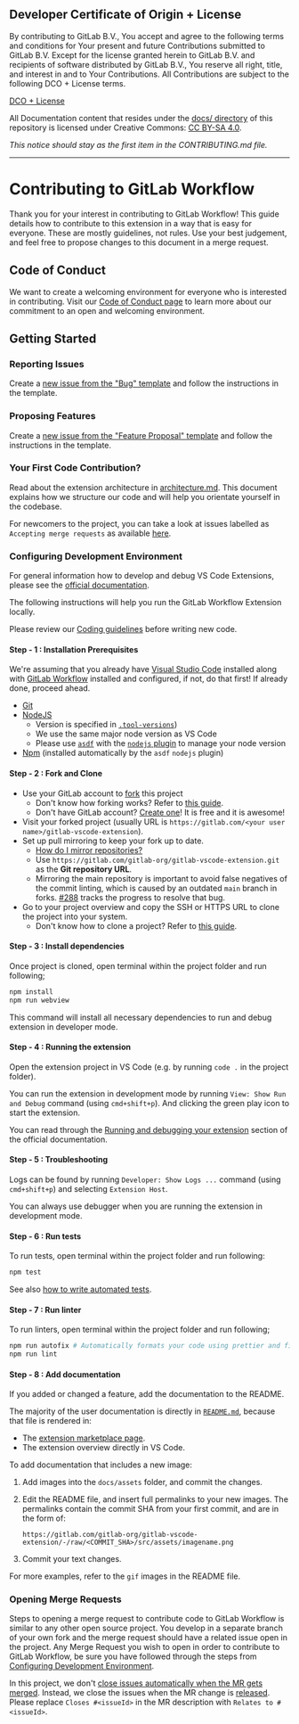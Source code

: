## Developer Certificate of Origin + License

By contributing to GitLab B.V., You accept and agree to the following terms and
conditions for Your present and future Contributions submitted to GitLab B.V.
Except for the license granted herein to GitLab B.V. and recipients of software
distributed by GitLab B.V., You reserve all right, title, and interest in and to
Your Contributions. All Contributions are subject to the following DCO + License
terms.

[DCO + License](https://gitlab.com/gitlab-org/dco/blob/master/README.md)

All Documentation content that resides under the [docs/ directory](/docs) of this
repository is licensed under Creative Commons:
[CC BY-SA 4.0](https://creativecommons.org/licenses/by-sa/4.0/).

_This notice should stay as the first item in the CONTRIBUTING.md file._

---

# Contributing to GitLab Workflow

Thank you for your interest in contributing to GitLab Workflow! This guide details how to contribute
to this extension in a way that is easy for everyone. These are mostly guidelines, not rules.
Use your best judgement, and feel free to propose changes to this document in a merge request.

## Code of Conduct

We want to create a welcoming environment for everyone who is interested in contributing. Visit our [Code of Conduct page](https://about.gitlab.com/community/contribute/code-of-conduct/) to learn more about our commitment to an open and welcoming environment.

## Getting Started

### Reporting Issues

Create a [new issue from the "Bug" template](https://gitlab.com/gitlab-org/gitlab-vscode-extension/-/issues/new?issuable_template=Bug) and follow the instructions in the template.

### Proposing Features

Create a [new issue from the "Feature Proposal" template](https://gitlab.com/gitlab-org/gitlab-vscode-extension/-/issues/new?issuable_template=Feature%20Proposal) and follow the instructions in the template.

### Your First Code Contribution?

Read about the extension architecture in [architecture.md](docs/developer/architecture.md). This document explains how we structure our code and will help you orientate yourself in the codebase.

For newcomers to the project, you can take a look at issues labelled as `Accepting merge requests`
as available [here](https://gitlab.com/gitlab-org/gitlab-vscode-extension/-/issues?label_name[]=Accepting%20merge%20requests).

### Configuring Development Environment

For general information how to develop and debug VS Code Extensions, please see the [official documentation](https://code.visualstudio.com/api).

The following instructions will help you run the GitLab Workflow Extension locally.

Please review our [Coding guidelines](docs/developer/coding-guidelines.md) before writing new code.

#### Step - 1 : Installation Prerequisites

We're assuming that you already have [Visual Studio Code](https://code.visualstudio.com/) installed along
with [GitLab Workflow](https://marketplace.visualstudio.com/items?itemName=GitLab.gitlab-workflow) installed
and configured, if not, do that first! If already done, proceed ahead.

- [Git](https://git-scm.com/)
- [NodeJS](https://nodejs.org/en/)
  - Version is specified in [`.tool-versions`](.tool-versions))
  - We use the same major node version as VS Code
  - Please use [`asdf`](https://asdf-vm.com/#/) with the [`nodejs` plugin](https://github.com/asdf-vm/asdf-nodejs) to manage your node version
- [Npm](https://www.npmjs.com/get-npm) (installed automatically by the `asdf` `nodejs` plugin)

#### Step - 2 : Fork and Clone

- Use your GitLab account to [fork](https://gitlab.com/gitlab-org/gitlab-vscode-extension/-/forks/new) this project
  - Don't know how forking works? Refer to [this guide](https://docs.gitlab.com/ee/gitlab-basics/fork-project.html#doc-nav).
  - Don't have GitLab account? [Create one](https://gitlab.com/users/sign_up)! It is free and it is awesome!
- Visit your forked project (usually URL is `https://gitlab.com/<your user name>/gitlab-vscode-extension`).
- Set up pull mirroring to keep your fork up to date.
  - [How do I mirror repositories?](https://docs.gitlab.com/ee/user/project/repository/repository_mirroring.html#pulling-from-a-remote-repository)
  - Use `https://gitlab.com/gitlab-org/gitlab-vscode-extension.git` as the **Git repository URL**.
  - Mirroring the main repository is important to avoid false negatives of the commit linting, which is caused by an outdated `main` branch in forks. [#288](https://gitlab.com/gitlab-org/gitlab-vscode-extension/-/issues/288) tracks the progress to resolve that bug.
- Go to your project overview and copy the SSH or HTTPS URL to clone the project into your system.
  - Don't know how to clone a project? Refer to [this guide](https://docs.gitlab.com/ee/gitlab-basics/command-line-commands.html#clone-your-project).

#### Step - 3 : Install dependencies

Once project is cloned, open terminal within the project folder and run following;

```bash
npm install
npm run webview
```

This command will install all necessary dependencies to run and debug extension in developer mode.

#### Step - 4 : Running the extension

Open the extension project in VS Code (e.g. by running `code .` in the project folder).

You can run the extension in development mode by running `View: Show Run and Debug` command (using `cmd+shift+p`). And clicking the green play icon to start the extension.

You can read through the [Running and debugging your extension](https://code.visualstudio.com/api/working-with-extensions/bundling-extension#run-the-extension) section of the official documentation.

#### Step - 5 : Troubleshooting

Logs can be found by running `Developer: Show Logs ...` command (using `cmd+shift+p`) and selecting `Extension Host`.

You can always use debugger when you are running the extension in development mode.

#### Step - 6 : Run tests

To run tests, open terminal within the project folder and run following:

```bash
npm test
```

See also [how to write automated tests](docs/developer/writing-tests.md).

#### Step - 7 : Run linter

To run linters, open terminal within the project folder and run following;

```bash
npm run autofix # Automatically formats your code using prettier and fixes eslint errors
npm run lint
```

#### Step - 8 : Add documentation

If you added or changed a feature, add the documentation to the README.

The majority of the user documentation is directly in [`README.md`](README.md), because that file is rendered in:

- The [extension marketplace page](https://marketplace.visualstudio.com/items?itemName=GitLab.gitlab-workflow).
- The extension overview directly in VS Code.

To add documentation that includes a new image:

1. Add images into the `docs/assets` folder, and commit the changes.
1. Edit the README file, and insert full permalinks to your new images.
   The permalinks contain the commit SHA from your first commit, and are
   in the form of:

   ```plaintext
   https://gitlab.com/gitlab-org/gitlab-vscode-extension/-/raw/<COMMIT_SHA>/src/assets/imagename.png
   ```

1. Commit your text changes.

For more examples, refer to the `gif` images in the README file.

### Opening Merge Requests

Steps to opening a merge request to contribute code to GitLab Workflow is similar to any other open source project.
You develop in a separate branch of your own fork and the merge request should have a related issue open in the project.
Any Merge Request you wish to open in order to contribute to GitLab Workflow, be sure you have followed through the steps from [Configuring Development Environment](#configuring-development-environment).

In this project, we don't [close issues automatically when the MR gets merged](https://docs.gitlab.com/ee/user/project/issues/managing_issues.html#closing-issues-automatically). Instead, we close the issues when the MR change is [released](docs/developer/release-process.md). Please replace `Closes #<issueId>` in the MR description with `Relates to #<issueId>`.
